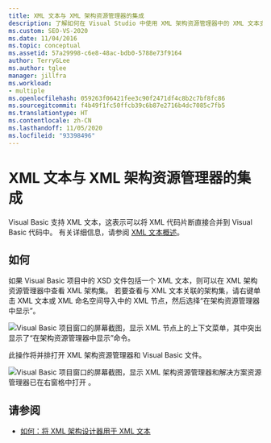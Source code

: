 ```yaml
---
title: XML 文本与 XML 架构资源管理器的集成
description: 了解如何在 Visual Studio 中使用 XML 架构资源管理器中的 XML 文本支持，将 XML 片段直接集成到 Visual Basic 代码中。
ms.custom: SEO-VS-2020
ms.date: 11/04/2016
ms.topic: conceptual
ms.assetid: 57a29998-c6e8-48ac-bdb0-5788e73f9164
author: TerryGLee
ms.author: tglee
manager: jillfra
ms.workload:
- multiple
ms.openlocfilehash: 059263f06421fee3c90f2471df4c8b2c7bf8fc86
ms.sourcegitcommit: f4b49f1fc50ffcb39c6b87e2716b4dc7085c7fb5
ms.translationtype: HT
ms.contentlocale: zh-CN
ms.lasthandoff: 11/05/2020
ms.locfileid: "93398496"
---
```

# <a name="integration-of-xml-literals-with-xml-schema-explorer"></a>XML 文本与 XML 架构资源管理器的集成

Visual Basic 支持 XML 文本，这表示可以将 XML 代码片断直接合并到 Visual Basic 代码中。 有关详细信息，请参阅 [XML 文本概述](/dotnet/visual-basic/programming-guide/language-features/xml/xml-literals-overview)。

## <a name="how-to"></a>如何

如果 Visual Basic 项目中的 XSD 文件包括一个 XML 文本，则可以在 XML 架构资源管理器中查看 XML 架构集。 若要查看与 XML 文本关联的架构集，请右键单击 XML 文本或 XML 命名空间导入中的 XML 节点，然后选择“在架构资源管理器中显示”。

![Visual Basic 项目窗口的屏幕截图，显示 XML 节点上的上下文菜单，其中突出显示了“在架构资源管理器中显示”命令。](../xml-tools/media/vbxmlliteralswithxmlschemaexplorer1.gif)

此操作将并排打开 XML 架构资源管理器和 Visual Basic 文件。

![Visual Basic 项目窗口的屏幕截图，显示 XML 架构资源管理器和解决方案资源管理器已在右窗格中打开 。](../xml-tools/media/vbxmlliteralswithxmlschemaexplorer2.gif)

## <a name="see-also"></a>请参阅

- [如何：将 XML 架构设计器用于 XML 文本](../xml-tools/how-to-use-the-xml-schema-designer-with-xml-literals.md)
